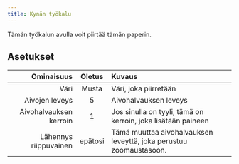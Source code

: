 ```yaml
---
title: Kynän työkalu
---
```


Tämän työkalun avulla voit piirtää tämän paperin.

## Asetukset

|             Ominaisuus |  Oletus | Kuvaus                                                                             |
| ---------------------: | :-----: | :--------------------------------------------------------------------------------- |
|                   Väri |  Musta  | Väri, joka piirretään                                                              |
|         Aivojen leveys |    5    | Aivohalvauksen leveys                                                              |
| Aivohalvauksen kerroin |    1    | Jos sinulla on tyyli, tämä on kerroin, joka lisätään paineen                       |
|  Lähennys riippuvainen | epätosi | Tämä muuttaa aivohalvauksen leveyttä, joka perustuu zoomaustasoon. |
